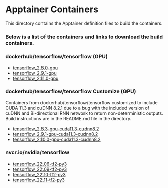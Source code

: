 # Apptainer Containers 

This directory contains the Apptainer definition files to build the containers.

### Below is a list of the containers and links to download the build containers.

### dockerhub/tensorflow/tensorflow (GPU)

* [tensorflow_2.8.0-gpu](https://object.cloud.sdsc.edu:443/v1/AUTH_da4962d3368042ac8337e2dfdd3e7bf3/singularity/docker_hub/tensorflow_2.8.0-gpu-1.0.0.sif)
* [tensorflow_2.9.1-gpu](https://object.cloud.sdsc.edu:443/v1/AUTH_da4962d3368042ac8337e2dfdd3e7bf3/singularity/docker_hub/tensorflow_2.9.1-gpu-1.0.0.sif)
* [tensorflow_2.11.0-gpu](https://object.cloud.sdsc.edu:443/v1/AUTH_da4962d3368042ac8337e2dfdd3e7bf3/singularity/docker_hub/tensorflow_2.11.0-gpu-1.0.0.sif)

### dockerhub/tensorflow/tensorflow Customize (GPU)

Containers from dockerhub/tensorflow/tensorflow customized to include CUDA 11.3 and cuDNN 8.2.1 due to a bug with the included version of cuDNN and Bi-directional RNN network to return non-deterministic outputs. Build instructions are in the README.md file in the directory.

* [tensorflow_2.8.3-gpu-cuda11.3-cudnn8.2](https://object.cloud.sdsc.edu:443/v1/AUTH_da4962d3368042ac8337e2dfdd3e7bf3/singularity/docker_hub/custom/tensorflow_2.8.3-gpu-cuda11.3-cudnn8.2.sif)
* [tensorflow_2.9.1-gpu-cuda11.3-cudnn8.2](https://object.cloud.sdsc.edu:443/v1/AUTH_da4962d3368042ac8337e2dfdd3e7bf3/singularity/docker_hub/custom/tensorflow_2.9.1-gpu-cuda11.3-cudnn8.2.sif)
* [tensorflow_2.10.0-gpu-cuda11.3-cudnn8.2](https://object.cloud.sdsc.edu:443/v1/AUTH_da4962d3368042ac8337e2dfdd3e7bf3/singularity/docker_hub/custom/tensorflow_2.10.0-gpu-cuda11.3-cudnn8.2.sif)

### nvcr.io/nvidia/tensorflow

* [tensorflow_22.06-tf2-py3](https://object.cloud.sdsc.edu:443/v1/AUTH_da4962d3368042ac8337e2dfdd3e7bf3/singularity/ngc/tensorflow_22.06-tf2-py3.sif)
* [tensorflow_22.09-tf2-py3](https://object.cloud.sdsc.edu:443/v1/AUTH_da4962d3368042ac8337e2dfdd3e7bf3/singularity/ngc/tensorflow_22.09-tf2-py3.sif)
* [tensorflow_22.10-tf2-py3](https://object.cloud.sdsc.edu:443/v1/AUTH_da4962d3368042ac8337e2dfdd3e7bf3/singularity/ngc/tensorflow_22.10-tf2-py3.sif)
* [tensorflow_22.11-tf2-py3](https://object.cloud.sdsc.edu:443/v1/AUTH_da4962d3368042ac8337e2dfdd3e7bf3/singularity/ngc/tensorflow_22.11-tf2-py3.sif)